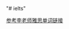 "# ielts" 

[参考李老师雅思单词链接](https://github.com/ikey4u/ielts/tree/master/data/%E9%9B%85%E6%80%9D%E8%AF%8D%E6%B1%87%E8%83%9C%E7%BB%8F%2Bmp3)
